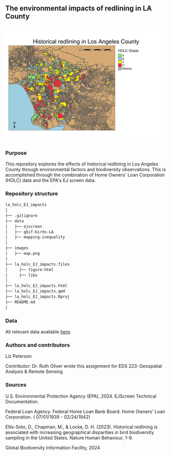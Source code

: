 ## The environmental impacts of redlining in LA County

![LA Holc Grades Map](images/map.png)

### Purpose

This repository explores the effects of historical redlining in Los Angeles County through environmental factors and biodiversity observations. This is accomplished through the combination of Home Owners' Loan Corporation (HOLC) data and the EPA's EJ screen data.

### Repository structure

```bash
la_holc_EJ_impacts
│
├── .gitignore 
├── data                        
│   ├── ejscreen
│   ├── gbif-birds-LA
│   ├── mapping-inequality
│ 
├── images                      
│   ├── map.png
│
├── la_holc_EJ_impacts.files
│     ├── figure-html
│     ├── libs
│
├── la_holc_EJ_impacts.html
├── la_holc_EJ_impacts.qmd
├── la_holc_EJ_impacts.Rproj
├── README.md  
│
```

### Data

All relevant data available [here](https://drive.google.com/file/d/14CauXFZkVh_6z2Euq0m1Sq1kHQ31fiMk/view?usp=drive_link).

### Authors and contributors

Liz Peterson

Contributor: Dr. Ruth Oliver wrote this assignment for EDS 223: Geospatial Analysis & Remote Sensing

### Sources

U.S. Environmental Protection Agency (EPA), 2024. EJScreen Technical Documentation.

Federal Loan Agency. Federal Home Loan Bank Board. Home Owners' Loan Corporation. ( 07/01/1939 - 02/24/1942)

Ellis-Soto, D., Chapman, M., & Locke, D. H. (2023). Historical redlining is associated with increasing geographical disparities in bird biodiversity sampling in the United States. Nature Human Behaviour, 1-9.

Global Biodiversity Information Facility, 2024

